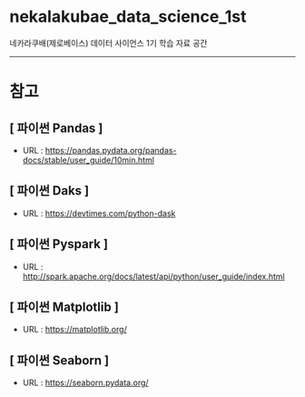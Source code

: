# nekalakubae_data_science_1st
네카라쿠배(제로베이스) 데이터 사이언스 1기 학습 자료 공간

---
# 참고 
## [ 파이썬 Pandas ]
- URL : https://pandas.pydata.org/pandas-docs/stable/user_guide/10min.html

## [ 파이썬 Daks ]
- URL : https://devtimes.com/python-dask

## [ 파이썬 Pyspark ]
- URL : http://spark.apache.org/docs/latest/api/python/user_guide/index.html

## [ 파이썬 Matplotlib ]
- URL : https://matplotlib.org/

## [ 파이썬 Seaborn ]
- URL : https://seaborn.pydata.org/

